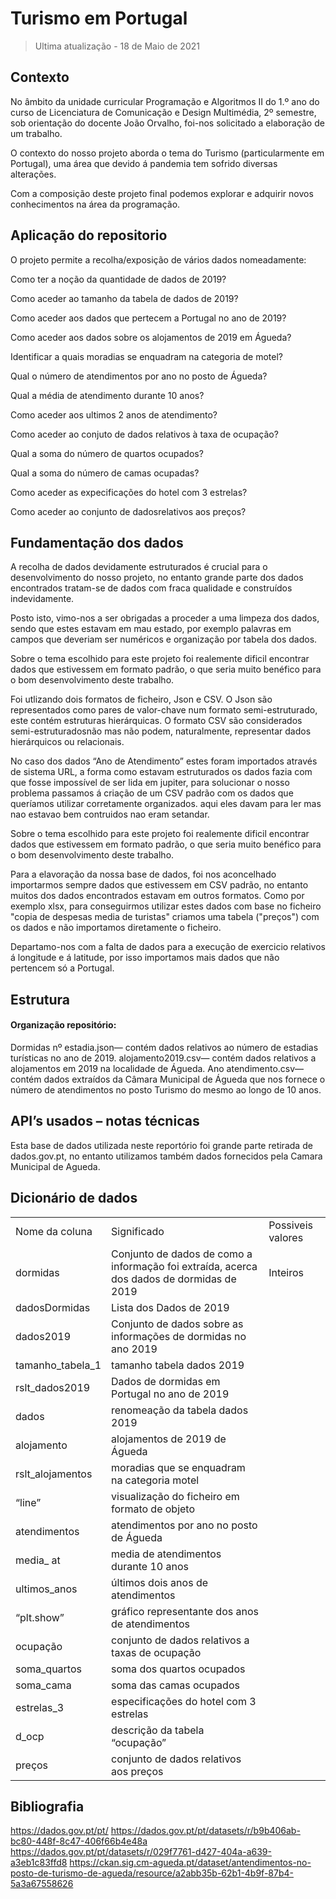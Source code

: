 <h1>Turismo em Portugal</h1>

> Ultima atualização - 18 de Maio de 2021

## Contexto

No âmbito da unidade curricular Programação e Algoritmos II do 1.º ano do curso de Licenciatura de Comunicação e Design Multimédia, 2º semestre, sob orientação do docente João Orvalho, foi-nos solicitado a elaboração de um trabalho.

O contexto do nosso projeto aborda o tema do Turismo (particularmente em Portugal), uma área que devido á pandemia tem sofrido diversas alterações.

Com a composição deste projeto final podemos explorar e adquirir novos conhecimentos na área da programação.

## Aplicação do repositorio
O projeto permite a recolha/exposição de vários dados nomeadamente:

Como ter a noção da quantidade de dados de 2019?

Como aceder ao tamanho da tabela de dados de 2019?

Como aceder aos dados que pertecem a Portugal no ano de 2019?

Como aceder aos dados sobre os alojamentos de 2019 em Águeda?

Identificar a quais moradias se enquadram na categoria de motel?

Qual o número de atendimentos por ano no posto de Águeda?

Qual a média de atendimento durante 10 anos?

Como aceder aos ultimos 2 anos de atendimento?

Como aceder ao conjuto de dados relativos à taxa de ocupação?

Qual a soma do número de quartos ocupados?

Qual a soma do número de camas ocupadas?

Como aceder as expecificações do hotel com 3 estrelas?

Como aceder ao conjunto de dadosrelativos aos preços?
	
## Fundamentação dos dados

A recolha de dados devidamente estruturados é crucial para o desenvolvimento do nosso projeto, no entanto grande parte dos dados encontrados tratam-se de dados com fraca qualidade e construídos indevidamente. 

Posto isto, vimo-nos a ser obrigadas a proceder a uma limpeza dos dados, sendo que estes estavam em mau estado, por exemplo palavras em campos que deveriam ser numéricos e organização por tabela dos dados.

Sobre o tema escolhido para este projeto foi realemente dificil encontrar dados que estivessem em formato padrão, o que seria muito benéfico para o bom desenvolvimento deste trabalho.

Foi utlizando dois formatos de ficheiro, Json e CSV. O Json são representados como pares de valor-chave num formato semi-estruturado, este contém estruturas hierárquicas. O formato CSV são considerados semi-estruturadosnão mas não podem, naturalmente, representar dados hierárquicos ou relacionais.

No caso dos dados “Ano de Atendimento” estes foram importados através de sistema URL, a forma como estavam estruturados os dados fazia com que fosse impossível de ser lida em jupiter, para solucionar o nosso problema passamos á criação de um CSV padrão com os dados que queríamos utilizar corretamente organizados. aqui eles davam para ler mas nao estavao bem contruidos nao eram setandar.

Sobre o tema escolhido para este projeto foi realemente dificil encontrar dados que estivessem em formato padrão, o que seria muito benéfico para o bom desenvolvimento deste trabalho.

Para a elavoração da nossa base de dados, foi nos aconcelhado importarmos sempre dados que estivessem em CSV padrão, no entanto muitos dos dados encontrados estavam em outros formatos. Como por exemplo xlsx, para conseguirmos utilizar estes dados com base no ficheiro "copia de despesas media de turistas" criamos uma tabela ("preços") com os dados e não importamos diretamente o ficheiro.

Departamo-nos com a falta de dados para a execução de exercicio relativos á longitude e á latitude, por isso importamos mais dados que não pertencem só a Portugal.

## Estrutura
#### Organização repositório:
Dormidas nº estadia.json— contém dados relativos ao número de estadias turísticas no ano de 2019.
alojamento2019.csv— contém dados relativos a alojamentos em 2019 na localidade de Águeda.
Ano atendimento.csv— contém dados extraídos da Câmara Municipal de Águeda que nos fornece o número de atendimentos no posto Turismo do mesmo ao longo de 10 anos.

## API’s usados – notas técnicas
Esta base de dados utilizada neste reportório foi grande parte retirada de dados.gov.pt, no entanto utilizamos também dados fornecidos pela Camara Municipal de Agueda.
	
## Dicionário de dados

<table>
	<tr>
		<td>Nome da coluna</td>
		<td>Significado</td>
		<td>Possiveis valores</td>
	</tr>
	<tr>
		<td>dormidas</td>
		<td>Conjunto de dados de como a informação foi extraída, acerca dos dados de dormidas de 2019</td>
		<td>Inteiros</td>
	</tr>
	<tr>	
		<td>dadosDormidas</td>
		<td>Lista dos Dados de 2019</td>
	</tr>
	<tr>
		<td>dados2019</td>
		<td>Conjunto de dados sobre as informações de dormidas no ano 2019</td>
	</tr>
	<tr>
		<td>tamanho_tabela_1</td>
		<td>tamanho tabela dados 2019</td>
	</tr>
	<tr>
		<td>rslt_dados2019</td>
		<td>Dados de dormidas em Portugal no ano de 2019</td>
	</tr>
	<tr>
		<td>dados</td>
		<td>renomeação da tabela dados 2019</td>
	</tr>
	<tr>
		<td>alojamento</td>
		<td>alojamentos de 2019 de Águeda</td>
	</tr>
	<tr>
		<td>rslt_alojamentos</td>
		<td>moradias que se enquadram na categoria motel</td>
	</tr>
	<tr>
		<td>“line”</td>
		<td>visualização do ficheiro em formato de objeto</td>
	</tr>
	<tr>
		<td>atendimentos</td>
		<td>atendimentos por ano no posto de Águeda</td>
	</tr>
	<tr>
		<td>media_ at</td>
		<td>media de atendimentos durante 10 anos</td>
	</tr>
	<tr>
		<td>ultimos_anos</td>
		<td>últimos dois anos de atendimentos</td>
	</tr>
	<tr>
		<td>“plt.show”</td>
		<td>gráfico representante dos anos de atendimentos</td>
	</tr>
	<tr>
		<td>ocupação</td>
		<td>conjunto de dados relativos a taxas de ocupação</td>
	</tr>
	<tr>
		<td>soma_quartos</td>
		<td>soma dos quartos ocupados</td>
	</tr>
	<tr>
		<td>soma_cama</td>
		<td>soma das camas ocupados</td>
	</tr>
	<tr>
		<td>estrelas_3</td>
		<td>especificações do hotel com 3 estrelas</td>
	</tr>
	<tr>
		<td>d_ocp</td>
		<td>descrição da tabela “ocupação”</td>
	</tr>
	<tr>
		<td>preços</td>
		<td>conjunto de dados relativos aos preços</td>
	
</table>

## Bibliografia
https://dados.gov.pt/pt/
https://dados.gov.pt/pt/datasets/r/b9b406ab-bc80-448f-8c47-406f66b4e48a
https://dados.gov.pt/pt/datasets/r/029f7761-d427-404a-a639-a3eb1c83ffd8
https://ckan.sig.cm-agueda.pt/dataset/antendimentos-no-posto-de-turismo-de-agueda/resource/a2abb35b-62b1-4b9f-87b4-5a3a67558626
